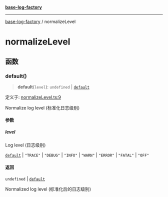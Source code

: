 [**base-log-factory**](index.md)

***

[base-log-factory](index.md) / normalizeLevel

# normalizeLevel

## 函数

### default()

> **default**(`level`): `undefined` \| [`default`](Level.md#default)

定义于: [normalizeLevel.ts:9](https://github.com/fengxinming/log-base/blob/531de42a0f94da12b314d5f0d519bbe6bce7c154/packages/base-log-factory/src/normalizeLevel.ts#L9)

Normalize log level (标准化日志级别)

#### 参数

##### level

Log level (日志级别)

[`default`](Level.md#default) | `"TRACE"` | `"DEBUG"` | `"INFO"` | `"WARN"` | `"ERROR"` | `"FATAL"` | `"OFF"`

#### 返回

`undefined` \| [`default`](Level.md#default)

Normalized log level (标准化后的日志级别)
